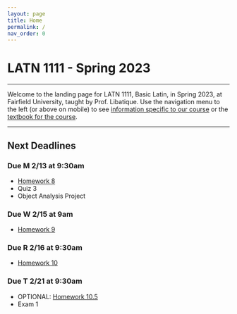 ```yaml
---
layout: page
title: Home
permalink: /
nav_order: 0
---
```


# LATN 1111 - Spring 2023

***

Welcome to the landing page for LATN 1111, Basic Latin, in Spring 2023, at Fairfield University, taught by Prof. Libatique. Use the navigation menu to the left (or above on mobile) to see [information specific to our course](/course_info) or the [textbook for the course](/textbook).

***

## Next Deadlines

### Due M 2/13 at 9:30am

* [Homework 8](../homework/homework#homework-8-due-m-213)
* Quiz 3
* Object Analysis Project

### Due W 2/15 at 9am

* [Homework 9](../homework/homework#homework-9-due-w-215)

### Due R 2/16 at 9:30am

* [Homework 10](../homework/homework#homework-10-due-r-216)

### Due T 2/21 at 9:30am

* OPTIONAL: [Homework 10.5](../homework/homework#homework-10.5)
* Exam 1